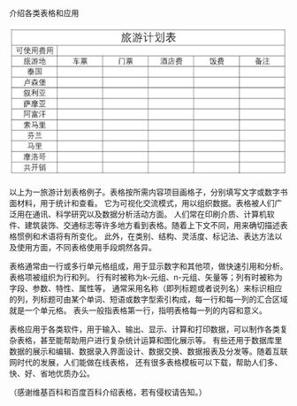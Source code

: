 介绍各类表格和应用

![介绍各类表格和应用](https://github.com/ywangnccu/ywang/blob/main/images/TABLE.jpg)

以上为一旅游计划表格例子。表格按所需内容项目画格子，分别填写文字或数字书面材料，用于统计和查看。
它为可视化交流模式，用以组织数据。表格被人们广泛用在通讯、科学研究以及数据分析活动方面。
人们常在印刷介质、计算机软件、建筑装饰、交通标志等许多地方看到表格。随着上下文不同，用来确切描述表格惯例和术语将有所变化。
此外，在类别、结构、灵活度、标记法、表达方法以及使用方面，不同表格使用手段炯然各异。

表格通常由一行或多行单元格组成，用于显示数字和其他项，做快速引用和分析。表格项被组织为行和列。
行有时被称为k-元组、n-元组、矢量等；列有时被称为字段、参数、特性、属性等，
通常采用名称（即列标题或者说列名）来标识相应的列，列标题可由某个单词、短语或数字型索引构成，每一行和每一列的汇合区域就是一个单元格。
表头一般指表格第一行，指明表格每一列的内容和意义。

表格应用于各类软件，用于输入、输出、显示、计算和打印数据，可以制作各类复杂表格，甚至能帮助用户进行复杂统计运算和图化展示等。
有些还用于数据库里数据的展示和编辑、数据录入界面设计、数据交换、数据报表及分发等。随着互联网时代的发展，人们能做在线表格，
还有很多表格模板可以下载，帮助人们多、快、好、省地优质办公。

（感谢维基百科和百度百科介绍表格，若有侵权请告知。）


